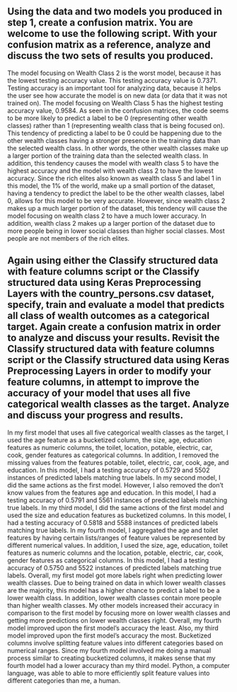 ## Using the data and two models you produced in step 1, create a confusion matrix. You are welcome to use the following script. With your confusion matrix as a reference, analyze and discuss the two sets of results you produced.

The model focusing on Wealth Class 2 is the worst model, because it has the lowest testing accuracy value. This testing accuracy value is 0.7371. Testing accuracy is an important tool for analyzing data, because it helps the user see how accurate the model is on new data (or data that it was not trained on). The model focusing on Wealth Class 5 has the highest testing accuracy value, 0.9584. As seen in the confusion matrices, the code seems to be more likely to predict a label to be 0 (representing other wealth classes) rather than 1 (representing wealth class that is being focused on). This tendency of predicting a label to be 0 could be happening due to the other wealth classes having a stronger presence in the training data than the selected wealth class. In other words, the other wealth classes make up a larger portion of the training data than the selected wealth class. In addition, this tendency causes the model with wealth class 5 to have the highest accuracy and the model with wealth class 2 to have the lowest accuracy. Since the rich elites also known as wealth class 5 and label 1 in this model, the 1% of the world, make up a small portion of the dataset, having a tendency to predict the label to be the other wealth classes, label 0, allows for this model to be very accurate. However, since wealth class 2 makes up a much larger portion of the dataset, this tendency will cause the model focusing on wealth class 2 to have a much lower accuracy. In addition, wealth class 2 makes up a larger portion of the dataset due to more people being in lower social classes than higher social classes. Most people are not members of the rich elites.


## Again using either the Classify structured data with feature columns script or the Classify structured data using Keras Preprocessing Layers with the country_persons.csv dataset, specify, train and evaluate a model that predicts all class of wealth outcomes as a categorical target. Again create a confusion matrix in order to analyze and discuss your results. Revisit the Classify structured data with feature columns script or the Classify structured data using Keras Preprocessing Layers in order to modify your feature columns, in attempt to improve the accuracy of your model that uses all five categorical wealth classes as the target. Analyze and discuss your progress and results.

In my first model that uses all five categorical wealth classes as the target, I used the age feature as a bucketized column, the size, age, education features as numeric columns, the toilet, location, potable, electric, car, cook, gender features as categorical columns. In addition, I removed the missing values from the features potable, toilet, electric, car, cook, age, and education. In this model, I had a testing accuracy of 0.5729 and 5502 instances of predicted labels matching true labels. In my second model, I did the same actions as the first model. However, I also removed the don’t know values from the features age and education. In this model, I had a testing accuracy of 0.5791 and 5561 instances of predicted labels matching true labels. In my third model, I did the same actions of the first model and used the size and education features as bucketized columns. In this model, I had a testing accuracy of 0.5818 and 5588 instances of predicted labels matching true labels. In my fourth model, I aggregated the age and toilet features by having certain lists/ranges of feature values be represented by different numerical values. In addition, I used the size, age, education, toilet features as numeric columns and the location, potable, electric, car, cook, gender features as categorical columns. In this model, I had a testing accuracy of 0.5750 and 5522 instances of predicted labels matching true labels. Overall, my first model got more labels right when predicting lower wealth classes. Due to being trained on data in which lower wealth classes are the majority, this model has a higher chance to predict a label to be a lower wealth class. In addition, lower wealth classes contain more people than higher wealth classes. My other models increased their accuracy in comparison to the first model by focusing more on lower wealth classes and getting more predictions on lower wealth classes right. Overall, my fourth model improved upon the first model’s accuracy the least. Also, my third model improved upon the first model’s accuracy the most. Bucketized columns involve splitting feature values into different categories based on numerical ranges. Since my fourth model involved me doing a manual process similar to creating bucketized columns, it makes sense that my fourth model had a lower accuracy than my third model. Python, a computer language, was able to able to more efficiently split feature values into different categories than me, a human. 

